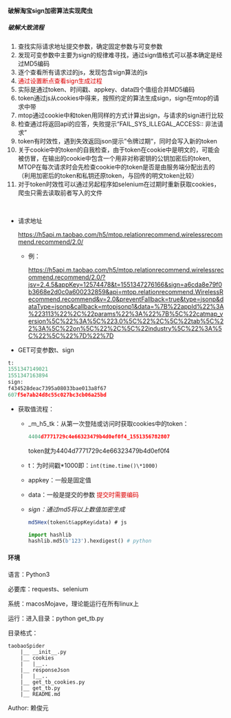 #### 破解淘宝sign加密算法实现爬虫

##### 破解大致流程



1. 查找实际请求地址提交参数，确定固定参数与可变参数
2. 发现可变参数中主要为sign的规律难寻找，通过sign值格式可以基本确定是经过MD5编码
3. 逐个查看所有请求过的js，发现包含sign算法的js
4. <font color="#dd0000">通过设置断点查看sign生成过程</font>
5. 实际是通过token、时间戳、appkey、data四个值组合并MD5编码	
6. token通过js从cookies中得来，按照约定的算法生成sign，sign在mtop的请求中带
7. mtop通过cookie中和token用同样的方式计算出sign，与请求的sign进行比较
8. 检查通过将返回api的应答，失败提示“FAIL_SYS_ILLEGAL_ACCESS:: 非法请求”
9. token有时效性，遇到失效返回json提示”令牌过期“，同时会写入新的token
10. 关于cookie中的token的自我检查，由于token在cookie中是明文的，可能会被仿冒，在输出的cookie中包含一个用非对称密钥的公钥加密后的token, MTOP在每次请求时会先检查cookie中的token是否是由服务端分配出去的（利用加密后的token和私钥还原token，与回传的明文token比较）
11. 对于token时效性可以通过另起程序如selenium在过期时重新获取cookies，爬虫只需去读取前者写入的文件

​	

- 请求地址

  https://h5api.m.taobao.com/h5/mtop.relationrecommend.wirelessrecommend.recommend/2.0/

  - 例：

    https://h5api.m.taobao.com/h5/mtop.relationrecommend.wirelessrecommend.recommend/2.0/?jsv=2.4.5&appKey=12574478&t=1551347276166&sign=a6cda8e79f0b3668e2d0c0a600232859&api=mtop.relationrecommend.WirelessRecommend.recommend&v=2.0&preventFallback=true&type=jsonp&dataType=jsonp&callback=mtopjsonp1&data=%7B%22appId%22%3A%223113%22%2C%22params%22%3A%22%7B%5C%22catmap_version%5C%22%3A%5C%223.0%5C%22%2C%5C%22tab%5C%22%3A%5C%22on%5C%22%2C%5C%22industry%5C%22%3A%5C%22%5C%22%7D%22%7D

    

- GET可变参数t、sign

```python
t:
1551347149021 
1551347163894
sign:
f434528deac7395a08033bae013a8f67
607f5e7ab24d8c55c027bc3cb06a25bd
```



- 获取值流程：

  - _m_h5_tk：从第一次登陆或访问时获取cookies中的token：

    ```python
    4404d7771729c4e66323479b4d0ef0f4_1551356782807
    ```

    token就为4404d7771729c4e66323479b4d0ef0f4

  - t：为时间戳*1000即：`int(time.time()\*1000)`

  - appkey：一般是固定值

  - data：一般是提交的参数 <font color="#dd0000">提交时需要编码</font>

  - *sign：通过md5将以上数值加密生成*

    ```javascript
    md5Hex(token&t&appKey&data) # js
    ```

    ```python
    import hashlib
    hashlib.md5(b'123').hexdigest() # python
    ```



#### 环境

语言：Python3

必要库：requests、selenium

系统：macosMojave，理论能运行在所有linux上

运行：进入目录：python get_tb.py

目录格式：

```
taobaoSpider
    |__ __init__.py
    |__ cookies
    |	|__..
    |__ responseJson
    |	|__..
    |__ get_tb_cookies.py
    |__ get_tb.py
    |__ README.md
```



Author: 赖俊元